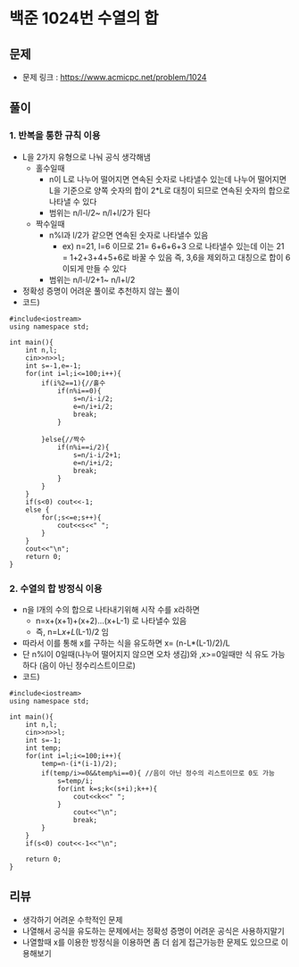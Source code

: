 # 백준 1024번 수열의 합
## 문제 
* 문제 링크 : https://www.acmicpc.net/problem/1024

## 풀이
### 1. 반복을 통한 규칙 이용
* L을 2가지 유형으로 나눠 공식 생각해냄
    * 홀수일때 
        * n이 L로 나누어 떨어지면 연속된 숫자로 나타낼수 있는데 나누어 떨어지면 L을 기준으로 양쪽 숫자의 합이 2*L로 대칭이 되므로 연속된 숫자의 합으로 나타낼 수 있다
        * 범위는 n/l-l/2~ n/l+l/2가 된다
    * 짝수일때
        * n%l과 l/2가 같으면 연속된 숫자로 나타낼수 있음 
            * ex) n=21, l=6 이므로 21= 6+6+6+3 으로 나타낼수 있는데 이는 21 = 1+2+3+4+5+6로 바꿀 수 있음 즉, 3,6을 제외하고 대칭으로 합이 6이되게 만들 수 있다 
        * 범위는 n/l-l/2+1~ n/l+l/2
* 정확성 증명이 어려운 풀이로 추천하지 않는 풀이
* 코드)
```
#include<iostream>
using namespace std;

int main(){
	int n,l;
	cin>>n>>l;
	int s=-1,e=-1;
	for(int i=l;i<=100;i++){
		if(i%2==1){//홀수
			if(n%i==0){
				s=n/i-i/2;
				e=n/i+i/2;
				break;
			} 
			
		}else{//짝수 
			if(n%i==i/2){
				s=n/i-i/2+1;
				e=n/i+i/2;
				break;
			} 
		}
	} 
	if(s<0) cout<<-1;
	else {
		for(;s<=e;s++){
			cout<<s<<" ";
		}
	}
	cout<<"\n";
	return 0;
}
```

### 2. 수열의 합 방정식 이용
* n을 l개의 수의 합으로 나타내기위해 시작 수를 x라하면  
    * n=x+(x+1)+(x+2)...(x+L-1) 로 나타낼수 있음
    * 즉, n=L*x+L*(L-1)/2 임
* 따라서 이를 통해 x를 구하는 식을 유도하면 x= (n-L*(L-1)/2)/L
* 단 n%l이 0일때(나누어 떨어지지 않으면 오차 생김)와 ,x>=0일때만 식 유도 가능하다 (음이 아닌 정수리스트이므로)
* 코드)
```
#include<iostream>
using namespace std;

int main(){
	int n,l;
	cin>>n>>l;
	int s=-1;
	int temp;
	for(int i=l;i<=100;i++){
		temp=n-(i*(i-1)/2);
		if(temp/i>=0&&temp%i==0){ //음이 아닌 정수의 리스트이므로 0도 가능 
			s=temp/i;
			for(int k=s;k<(s+i);k++){
				cout<<k<<" ";
			}
				cout<<"\n";
				break;
		}
	}
	if(s<0) cout<<-1<<"\n";
	
	return 0;
} 
```

## 리뷰
* 생각하기 어려운 수학적인 문제
* 나열해서 공식을 유도하는 문제에서는 정확성 증명이 어려운 공식은 사용하지말기
* 나열할때 x를 이용한 방정식을 이용하면 좀 더 쉽게 접근가능한 문제도 있으므로 이용해보기